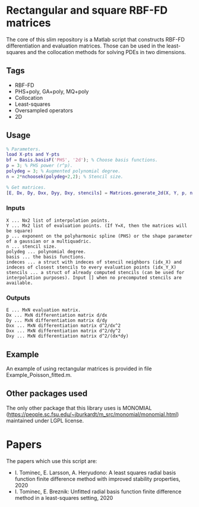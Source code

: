 # Rectangular and square RBF-FD matrices
The core of this slim repository is a Matlab script that constructs RBF-FD differentiation and evaluation matrices. Those can be used in the least-squares and the collocation methods for solving PDEs in two dimensions.

## Tags
- RBF-FD
- PHS+poly, GA+poly, MQ+poly
- Collocation
- Least-squares
- Oversampled operators
- 2D

## Usage

```matlab
% Parameters.
load X-pts and Y-pts
bf = Basis.basisF('PHS', '2d'); % Choose basis functions.
p = 3; % PHS power (r^p).
polydeg = 3; % Augmented polynomial degree.
n = 2*nchoosek(polydeg+2,2); % Stencil size.

% Get matrices.
[E, Dx, Dy, Dxx, Dyy, Dxy, stencils] = Matrices.generate_2d(X, Y, p, n, polydeg, bf, stencils[optional]),
```
### Inputs
```
X ... Nx2 list of interpolation points.
Y ... Mx2 list of evaluation points. (If Y=X, then the matrices will be square)
p ... exponent on the polyharmonic spline (PHS) or the shape parameter of a gaussian or a multiquadric.
n ... stencil size.
polydeg ... polynomial degree.
basis ... the basis functions.
indeces ... a struct with indeces of stencil neighbors (idx_X) and indeces of closest stencils to every evaluation points (idx_Y_X)
stencils ... a struct of already computed stencils (can be used for interpolation purposes). Input [] when no precomputed stencils are available.
```
### Outputs
```
E ... MxN evaluation matrix.
Dx ... MxN differentiation matrix d/dx
Dy ... MxN differentiation matrix d/dy
Dxx ... MxN differentiation matrix d^2/dx^2
Dxx ... MxN differentiation matrix d^2/dy^2
Dxy ... MxN differentiation matrix d^2/(dx*dy)
```
## Example
An example of using rectangular matrices is provided in file Example_Poisson_fitted.m.

## Other packages used
The only other package that this library uses is MONOMIAL (https://people.sc.fsu.edu/~jburkardt/m_src/monomial/monomial.html) maintained under LGPL license.

# Papers
The papers which use this script are:
- I. Tominec, E. Larsson, A. Heryudono: A least squares radial basis function finite difference method with improved stability properties, 2020
- I. Tominec, E. Breznik: Unfitted radial basis function finite difference method in a least-squares setting, 2020
